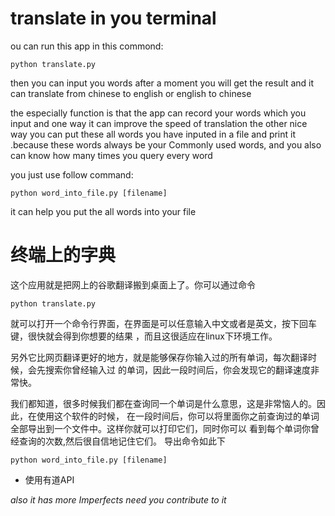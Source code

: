translate in you terminal
===============================

ou can run this app in this commond:

`python translate.py`


then you can input you words after a moment you will get the result
and it can translate from chinese to english or english to chinese

the especially function is that the app can record your words which you input
and one way it can improve the speed of translation the other nice way you can 
put these all words you have inputed in a file and print it .because these words 
always be your Commonly used words, and you also can know how many times you query every word

you just use follow command:

`python word_into_file.py [filename]`

it can help you put the all words into your file



终端上的字典
============

这个应用就是把网上的谷歌翻译搬到桌面上了。你可以通过命令

`python translate.py`

就可以打开一个命令行界面，在界面是可以任意输入中文或者是英文，按下回车键，很快就会得到你想要的结果
，而且这很适应在linux下环境工作。

另外它比网页翻译更好的地方，就是能够保存你输入过的所有单词，每次翻译时候，会先搜索你曾经输入过
的单词，因此一段时间后，你会发现它的翻译速度非常快。

我们都知道，很多时候我们都在查询同一个单词是什么意思，这是非常恼人的。因此，在使用这个软件的时候，
在一段时间后，你可以将里面你之前查询过的单词全部导出到一个文件中。这样你就可以打印它们，同时你可以
看到每个单词你曾经查询的次数,然后很自信地记住它们。
导出命令如此下

`python word_into_file.py [filename]`


+ 使用有道API

*also it has more Imperfects need you contribute to it*
